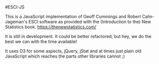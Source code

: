 #ESCI-JS

This is a JavaScript implementation of Geoff Cummings and Robert Calin-Jageman's ESCI software as provided with the (Introduction to the) New Statistics book.
https://thenewstatistics.com/

It is still in development. It could be better refactored, but hey, we do the best we can with the time available!

It uses D3 for some aspects, jQuery, jStat and at times just plain old JavaScript which reaches the parts other libraries cannot ;)







